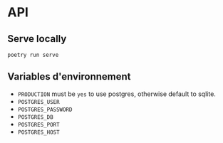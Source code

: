 # API
## Serve locally
```shell
poetry run serve
```
## Variables d'environnement
- `PRODUCTION` must be `yes` to use postgres, otherwise default to sqlite.
- `POSTGRES_USER`
- `POSTGRES_PASSWORD`
- `POSTGRES_DB`
- `POSTGRES_PORT`
- `POSTGRES_HOST`